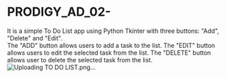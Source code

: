 # PRODIGY_AD_02-
It is a simple To Do List app using Python Tkinter with three buttons: "Add", "Delete" and "Edit".  
The "ADD" button allows users to add a task to the list.
The "EDIT" button allows users to edit the selected task from the list.
The "DELETE" button allows user to delete the selected task from the list.
![Uploading TO DO LIST.png…]()
